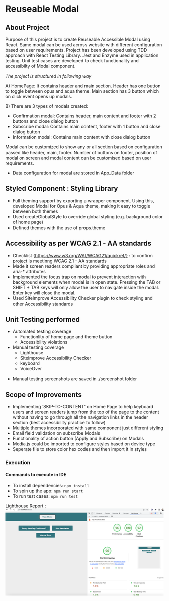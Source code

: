 # Reuseable Modal

## About Project

Purpose of this project is to create Reuseable Accessible Modal using React.
Same modal can be used across website with different configuration based on user requirements.
Project has been developed using TDD approach with React Testing Library. Jest and Enzyme used in application testing. Unit test cases are developed to check functionality and accessibilty of Modal component.

_The project is structured in following way_

A) HomePage: It contains header and main section. Header has one button to toggle between opus and aqua theme. Main section has 3 button which on click event opens up modals.

B) There are 3 types of modals created:

- Confirmation modal: Contains header, main content and footer with 2 buttons and close dialog button
- Subscribe modal: Contains main content, footer with 1 button and close dialog button
- Information modal: Contains main content with close dialog button

Modal can be customized to show any or all section based on configuration passed like header, main, footer. Number of buttons on footer, position of modal on screen and modal content can be customised based on user requirements.

- Data configuration for modal are stored in App_Data folder

## Styled Component : Styling Library

- Full theming support by exporting a <ThemeProvider> wrapper component. Using this, developed Modal for Opus & Aqua theme, making it easy to toggle between both themes
- Used createGlobalStyle to override global styling (e.g. background color of home page)
- Defined themes with the use of props.theme

## Accessibility as per WCAG 2.1 - AA standards

- Checklist {https://www.w3.org/WAI/WCAG21/quickref/} : to confirm project is meetinng WCAG 2.1 - AA standards
- Made it screen readers compliant by providing appropriate roles and aria-\* attributes
- Implemented the focus trap on modal to prevent interaction with background elements when modal is in open state. Pressing the TAB or SHIFT + TAB keys will only allow the user to navigate inside the modal. Enter key will close the modal.
- Used Siteimprove Accessibility Checker plugin to check styling and other Accessibility standards

## Unit Testing performed

- Automated testing coverage
  - Functionlity of home page and theme button
  - Accessibility violations
- Manual testing coverage
  - Lighthouse
  - Siteimprove Accessibility Checker
  - keyboard
  - VoiceOver

* Manual testing screenshots are saved in ./screenshot folder

## Scope of Improvements

- Implementing ‘SKIP-TO-CONTENT’ on Home Page to help keyboard users and screen readers jump from the top of the page to the content without having to go through all the navigation links in the header section (best accessibility practice to follow)
- Multiple themes incorporated with same component just different styling
- Email field validation on subscribe Modals
- Functionality of action button (Apply and Subscribe) on Modals
- Media.js could be imported to configure styles based on device type
- Seperate file to store color hex codes and then import it in styles

### Execution

#### Commands to execute in IDE

- To install dependencies:
  `npm install`
- To spin up the app:
  `npm run start`
- To run test cases:
  `npm run test`

Lighthouse Report : 
![Screenshot](https://github.com/DeepshikhaDudi20/ModalComponent_React/blob/main/screenshot/Light%20House%20Screen%20shot.png)

